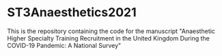 # ST3Anaesthetics2021
This is the repository containing the code for the manuscript "Anaesthetic Higher Specialty Training Recruitment in the United Kingdom During the COVID-19 Pandemic: A National Survey"
